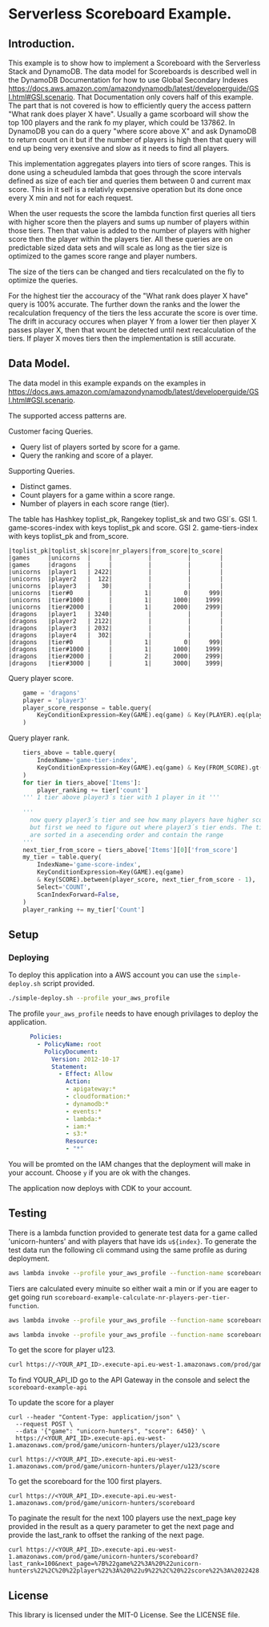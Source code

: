 # Serverless Scoreboard Example.

## Introduction.
This example is to show how to implement a Scoreboard with the Serverless Stack and DynamoDB. The data model for Scoreboards is described well in the DynamoDB Documentation for how to use Global Secondary Indexes https://docs.aws.amazon.com/amazondynamodb/latest/developerguide/GSI.html#GSI.scenario. That Documentation only covers half of this example. The part that is not covered is how to efficiently query the access pattern "What rank does player X have". Usually a game scorboard will show the top 100 players and the rank fo my player, which could be 137862. In DynamoDB you can do a query "where score above X" and ask DynamoDB to return count on it but if the number of players is high then that query will end up being very exensive and slow as it needs to find all players. 

This implementation aggregates players into tiers of score ranges. This is done using a scheuduled lambda that goes through the score intervals defined as size of each tier and queries them between 0 and current max score. This in it self is a relativly expensive operation but its done once every X min and not for each request.

When the user requests the score the lambda function first queries all tiers with higher score then the players and sums up number of players within those tiers. Then that value is added to the number of players with higher score then the player within the players tier. All these queries are on predictable sized data sets and will scale as long as the tier size is optimized to the games score range and player numbers.

The size of the tiers can be changed and tiers recalculated on the fly to optimize the queries.

For the highest tier the accouracy of the "What rank does player X have" query is 100% accurate. The further down the ranks and the lower the recalculation frequency of the tiers the less accurate the score is over time. The drift in accuracy occures when player Y from a lower tier then player X passes player X, then that wount be detected until next recalculation of the tiers. If player X moves tiers then the implementation is still accurate.

## Data Model.
The data model in this example expands on the examples in https://docs.aws.amazon.com/amazondynamodb/latest/developerguide/GSI.html#GSI.scenario.

The supported access patterns are.

Customer facing Queries.
* Query list of players sorted by score for a game.
* Query the ranking and score of a player.

Supporting Queries.
* Distinct games.
* Count players for a game within a score range.
* Number of players in each score range (tier).

The table has Hashkey toplist_pk, Rangekey toplist_sk and two GSI´s.
GSI 1. game-scores-index with keys toplist_pk and score.
GSI 2. game-tiers-index with keys toplist_pk and from_score.
````
|toplist_pk|toplist_sk|score|nr_players|from_score|to_score|
|games     |unicorns  |     |          |          |        |
|games     |dragons   |     |          |          |        |
|unicorns  |player1   | 2422|          |          |        |
|unicorns  |player2   |  122|          |          |        |
|unicorns  |player3   |   30|          |          |        |
|unicorns  |tier#0    |     |         1|         0|     999|
|unicorns  |tier#1000 |     |         1|      1000|    1999|
|unicorns  |tier#2000 |     |         1|      2000|    2999|
|dragons   |player1   | 3240|          |          |        |
|dragons   |player2   | 2122|          |          |        |
|dragons   |player3   | 2032|          |          |        |
|dragons   |player4   |  302|          |          |        |
|dragons   |tier#0    |     |         1|         0|     999|
|dragons   |tier#1000 |     |         1|      1000|    1999|
|dragons   |tier#2000 |     |         2|      2000|    2999|
|dragons   |tier#3000 |     |         1|      3000|    3999|
````

Query player score.
```python
    game = 'dragons'
    player = 'player3'
    player_score_response = table.query(
        KeyConditionExpression=Key(GAME).eq(game) & Key(PLAYER).eq(player),
    )
```

Query player rank.
```python
    tiers_above = table.query(
        IndexName='game-tier-index',
        KeyConditionExpression=Key(GAME).eq(game) & Key(FROM_SCORE).gt(player_score),
    )
    for tier in tiers_above['Items']:
        player_ranking += tier['count']
    ''' 1 tier above player3´s tier with 1 player in it '''
    
    ''' 
      now query player3´s tier and see how many players have higher score then player3 
      but first we need to figure out where player3´s tier ends. The tiers retrieved above
      are sorted in a asecending order and contain the range
    '''
    next_tier_from_score = tiers_above['Items'][0]['from_score']
    my_tier = table.query(
        IndexName='game-score-index',
        KeyConditionExpression=Key(GAME).eq(game)
        & Key(SCORE).between(player_score, next_tier_from_score - 1),
        Select='COUNT',
        ScanIndexForward=False,
    )
    player_ranking += my_tier['Count']
```
## Setup 

### Deploying 

To deploy this application into a AWS account you can use the `simple-deploy.sh` script provided. 

````bash 
./simple-deploy.sh --profile your_aws_profile
````
The profile `your_aws_profile` needs to have enough privilages to deploy the application.

````yml
      Policies:
        - PolicyName: root
          PolicyDocument:
            Version: 2012-10-17
            Statement:
              - Effect: Allow
                Action:
                - apigateway:*
                - cloudformation:*
                - dynamodb:*
                - events:*
                - lambda:*
                - iam:*
                - s3:*
                Resource:
                - "*"
````

You will be promted on the IAM changes that the deployment will make in your account. Choose `y` if you are ok with the changes.

The application now deploys with CDK to your account.


## Testing

There is a lambda function provided to generate test data for a game called 'unicorn-hunters' and with players that have ids `u${index}`. To generate the test data run the following cli command using the same profile as during deployment.

````bash 
aws lambda invoke --profile your_aws_profile --function-name scoreboard-example-generate-test-data-function /dev/stdout
````

Tiers are calculated every minuite so either wait a min or if you are eager to get going run `scoreboard-example-calculate-nr-players-per-tier-function`.

````bash 
aws lambda invoke --profile your_aws_profile --function-name scoreboard-example-generate-test-data-function /dev/stdout
````

````bash 
aws lambda invoke --profile your_aws_profile --function-name scoreboard-example-calculate-nr-players-per-tier-function /dev/stdout
````

To get the score for player u123.
````bash 
curl https://<YOUR_API_ID>.execute-api.eu-west-1.amazonaws.com/prod/game/unicorn-hunters/player/u123/score
````

To find YOUR_API_ID go to the API Gateway in the console and select the `scoreboard-example-api`

To update the score for a player
````
curl --header "Content-Type: application/json" \
  --request POST \
  --data '{"game": "unicorn-hunters", "score": 6450}' \
  https://<YOUR_API_ID>.execute-api.eu-west-1.amazonaws.com/prod/game/unicorn-hunters/player/u123/score

curl https://<YOUR_API_ID>.execute-api.eu-west-1.amazonaws.com/prod/game/unicorn-hunters/player/u123/score
````

To get the scoreboard for the 100 first players.
````
curl https://<YOUR_API_ID>.execute-api.eu-west-1.amazonaws.com/prod/game/unicorn-hunters/scoreboard
````

To paginate the result for the next 100 players use the next_page key provided in the result as a query parameter to get the next page and provide the last_rank to offset the ranking of the next page.
````
curl https://<YOUR_API_ID>.execute-api.eu-west-1.amazonaws.com/prod/game/unicorn-hunters/scoreboard?last_rank=100&next_page=%7B%22game%22%3A%20%22unicorn-hunters%22%2C%20%22player%22%3A%20%22u9%22%2C%20%22score%22%3A%2022428.0%7D
````

## License

This library is licensed under the MIT-0 License. See the LICENSE file.

